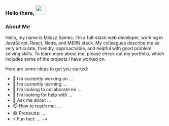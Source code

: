 ### Hello there, <img src="https://raw.githubusercontent.com/MartinHeinz/MartinHeinz/master/wave.gif" width="30" height="30"/>

### About Me
Hello, my name is Milosz Samec. I'm a full-stack web developer, working in JavaScript, React, Node, and MERN stack. My colleagues describe me as very articulate, friendly, approachable, and helpful with good problem solving skills. To learn more about me, please check out my portfolio, which includes some of the projects I have worked on.

Here are some ideas to get you started:

- 🔭 I’m currently working on ...
- 🌱 I’m currently learning ...
- 👯 I’m looking to collaborate on ...
- 🤔 I’m looking for help with ...
- 💬 Ask me about ...
- 📫 How to reach me: ...
- 😄 Pronouns: ...
- ⚡ Fun fact: ...
-->
